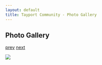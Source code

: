 ```yaml
---
layout: default
title: Tayport Community - Photo Gallery
---
```

## Photo Gallery

[prev](http://tayport.org.uk/photo/363) [next](http://tayport.org.uk/photo/365)

![ ](http://tayport.org.uk/media/364.jpg " ")

